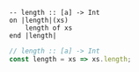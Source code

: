 ```applescript
-- length :: [a] -> Int
on |length|(xs)
    length of xs
end |length|
```

```js
// length :: [a] -> Int
const length = xs => xs.length;
```